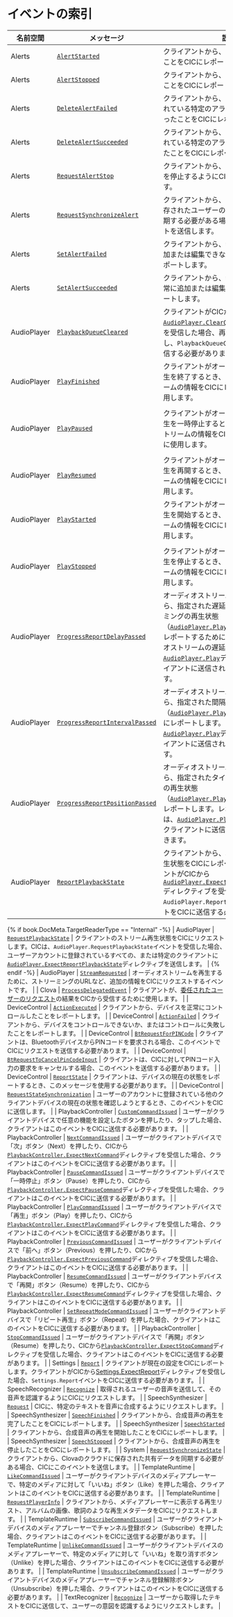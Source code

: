 # イベントの索引

| 名前空間         | メッセージ       | 説明                                             |
|-------------------|----------------|-------------------------------------------------|
| Alerts            | [`AlertStarted`](/Develop/References/MessageInterfaces/Alerts.md#AlertStarted)                 | クライアントから、アラームが開始したことをCICにレポートします。 |
| Alerts            | [`AlertStopped`](/Develop/References/MessageInterfaces/Alerts.md#AlertStopped)                 | クライアントから、アラームが停止したことをCICにレポートします。 |
| Alerts            | [`DeleteAlertFailed`](/Develop/References/MessageInterfaces/Alerts.md#DeleteAlertFailed)       | クライアントから、クライアントに設定されている特定のアラームを削除できなかったことをCICにレポートします。 |
| Alerts            | [`DeleteAlertSucceeded`](/Develop/References/MessageInterfaces/Alerts.md#DeleteAlertSucceeded) | クライアントから、クライアントに設定されている特定のアラームを正常に削除したことをCICにレポートします。 |
| Alerts            | [`RequestAlertStop`](/Develop/References/MessageInterfaces/Alerts.md#RequestAlertStop)         | クライアントから、アクティブなアラームを停止するようにCICにリクエストします。  |
| Alerts            | [`RequestSynchronizeAlert`](/Develop/References/MessageInterfaces/Alerts.md#RequestSynchronizeAlert) | クライアントから、Clovaのクラウドに保存されたユーザーのアラームデータを同期する必要がある場合、CICにこのイベントを送信します。 |
| Alerts            | [`SetAlertFailed`](/Develop/References/MessageInterfaces/Alerts.md#SetAlertFailed)             | クライアントから、特定のアラームを追加または編集できなかったことをCICにレポートします。 |
| Alerts            | [`SetAlertSucceeded`](/Develop/References/MessageInterfaces/Alerts.md#SetAlertSucceeded)       | クライアントから、特定のアラームを正常に追加または編集したことをCICにレポートします。 |
| AudioPlayer       | [`PlaybackQueueCleared`](/Develop/References/MessageInterfaces/AudioPlayer.md#PlaybackQueueCleared) | クライアントがCICから[`AudioPlayer.ClearQueue`](/Develop/References/MessageInterfaces/AudioPlayer.md#ClearQueue)ディレクティブを受信した場合、再生キューをクリアし、`PlaybackQueueCleared`イベントを送信する必要があります。   |
| AudioPlayer       | [`PlayFinished`](/Develop/References/MessageInterfaces/AudioPlayer.md#PlayFinished) | クライアントがオーディオストリームの再生を終了するとき、そのオーディオストリームの情報をCICにレポートするために使用します。
        |
| AudioPlayer       | [`PlayPaused`](/Develop/References/MessageInterfaces/AudioPlayer.md#PlayPaused)     | クライアントがオーディオストリームの再生を一時停止するとき、そのオーディオストリームの情報をCICにレポートするために使用します。
    |
| AudioPlayer       | [`PlayResumed`](/Develop/References/MessageInterfaces/AudioPlayer.md#PlayResumed)   | クライアントがオーディオストリームの再生を再開するとき、そのオーディオストリームの情報をCICにレポートするために使用します。            |
| AudioPlayer       | [`PlayStarted`](/Develop/References/MessageInterfaces/AudioPlayer.md#PlayStarted)   | クライアントがオーディオストリームの再生を開始するとき、そのオーディオストリームの情報をCICにレポートするために使用します。
       |
| AudioPlayer       | [`PlayStopped`](/Develop/References/MessageInterfaces/AudioPlayer.md#PlayStopped)   | クライアントがオーディオストリームの再生を停止するとき、そのオーディオストリームの情報をCICにレポートするために使用します。       |
| AudioPlayer       | [`ProgressReportDelayPassed`](/Develop/References/MessageInterfaces/AudioPlayer.md#ProgressReportPositionPassed) | オーディオストリームの再生が開始してから、指定された遅延期間が経過したタイミングの再生状態（[`AudioPlayer.PlaybackState`](/Develop/References/Context_Objects.md#PlaybackState)）をCICにレポートするために使用します。オーディオストリームの遅延期間は、[`AudioPlayer.Play`](/Develop/References/MessageInterfaces/AudioPlayer.md#Play)ディレクティブがクライアントに送信されるときに確認できます。 |
| AudioPlayer       | [`ProgressReportIntervalPassed`](/Develop/References/MessageInterfaces/AudioPlayer.md#ProgressReportPositionPassed)| オーディオストリームの再生が開始してから、指定された間隔ごとの再生状態（[`AudioPlayer.PlaybackState`](/Develop/References/Context_Objects.md#PlaybackState)）を、CICにレポートします。レポートする間隔は、[`AudioPlayer.Play`](/Develop/References/MessageInterfaces/AudioPlayer.md#Play)ディレクティブがクライアントに送信されるときに確認できます。|
| AudioPlayer       | [`ProgressReportPositionPassed`](/Develop/References/MessageInterfaces/AudioPlayer.md#ProgressReportPositionPassed) | オーディオストリームの再生が開始してから、指定されたタイミングに、そのときの再生状態（[`AudioPlayer.PlaybackState`](/Develop/References/Context_Objects.md#PlaybackState)）をCICにレポートします。レポートするタイミングは、[`AudioPlayer.Play`](/Develop/References/MessageInterfaces/AudioPlayer.md#Play)ディレクティブがクライアントに送信されるときに確認できます。|
| AudioPlayer       | [`ReportPlaybackState`](/Develop/References/MessageInterfaces/AudioPlayer.md#ReportPlaybackState) | クライアントから、現在のストリーム再生状態をCICにレポートします。クライアントがCICから[`AudioPlayer.ExpectReportPlaybackState`](/Develop/References/MessageInterfaces/AudioPlayer.md#ExpectReportPlaybackState)ディレクティブを受信した場合、`AudioPlayer.ReportPlaybackState`イベントをCICに送信する必要があります。  |
{% if book.DocMeta.TargetReaderType == "Internal" -%}
| AudioPlayer       | [`RequestPlaybackState`](/Develop/References/MessageInterfaces/AudioPlayer.md#RequestPlaybackState) | クライアントのストリーム再生状態をCICにリクエストします。CICは、`AudioPlayer.RequestPlaybackState`イベントを受信した場合、ユーザーアカウントに登録されているすべての、または特定のクライアントに[`AudioPlayer.ExpectReportPlaybackState`](/Develop/References/MessageInterfaces/AudioPlayer.md#ExpectReportPlaybackState)ディレクティブを送信します。  |
{% endif -%}
| AudioPlayer       | [`StreamRequested`](/Develop/References/MessageInterfaces/AudioPlayer.md#StreamRequested) | オーディオストリームを再生するために、ストリーミングのURLなど、追加の情報をCICにリクエストするイベントです。 |
| Clova              | [`ProcessDelegatedEvent`](/Develop/References/MessageInterfaces/Clova.md#ProcessDelegatedEvent)                          | クライアントが、[委任されたユーザーのリクエスト](/Develop/Guides/Handle_Delegation.md)の結果をCICから受信するために使用します。  |
| DeviceControl     | [`ActionExecuted`](/Develop/References/MessageInterfaces/DeviceControl.md#ActionExecuted) | クライアントから、デバイスを正常にコントロールしたことをレポートします。                               |
| DeviceControl     | [`ActionFailed`](/Develop/References/MessageInterfaces/DeviceControl.md#ActionFailed) | クライアントから、デバイスをコントロールできないか、またはコントロールに失敗したことをレポートします。                   |
| DeviceControl     | [`BtRequestForPINCode`](/Develop/References/MessageInterfaces/DeviceControl.md#BtRequestForPINCode) | クライアントは、BluetoothデバイスからPINコードを要求される場合、このイベントでCICにリクエストを送信する必要があります。       |
| DeviceControl     | [`BtRequestToCancelPinCodeInput`](/Develop/References/MessageInterfaces/DeviceControl.md#BtRequestToCancelPinCodeInput) | クライアントは、CICに対してPINコード入力の要求をキャンセルする場合、このイベントを送信する必要があります。 |
| DeviceControl     | [`ReportState`](/Develop/References/MessageInterfaces/DeviceControl.md#ReportState)   | クライアントは、デバイスの現在の状態をレポートするとき、このメッセージを使用する必要があります。                              |
| DeviceControl     | [`RequestStateSynchronization`](/Develop/References/MessageInterfaces/DeviceControl.md#RequestStateSynchronization) | ユーザーのアカウントに登録されている他のクライアントデバイスの現在の状態を確認しようとするとき、このイベントをCICに送信します。  |
| PlaybackController | [`CustomCommandIssued`](/Develop/References/MessageInterfaces/PlaybackController.md#CustomCommandIssued)               | ユーザーがクライアントデバイスで任意の機能を設定したボタンを押したり、タップした場合、クライアントはこのイベントをCICに送信する必要があります。  |
| PlaybackController | [`NextCommandIssued`](/Develop/References/MessageInterfaces/PlaybackController.md#NextCommandIssued)                   | ユーザーがクライアントデバイスで「次」ボタン（Next）を押したり、CICから[`PlaybackController.ExpectNextCommand`](/Develop/References/MessageInterfaces/PlaybackController.md#ExpectNextCommand)ディレクティブを受信した場合、クライアントはこのイベントをCICに送信する必要があります。 |
| PlaybackController | [`PauseCommandIssued`](/Develop/References/MessageInterfaces/PlaybackController.md#PauseCommandIssued)                 | ユーザーがクライアントデバイスで「一時停止」ボタン（Pause）を押したり、CICから[`PlaybackController.ExpectPauseCommand`](/Develop/References/MessageInterfaces/PlaybackController.md#ExpectPauseCommand)ディレクティブを受信した場合、クライアントはこのイベントをCICに送信する必要があります。  |
| PlaybackController | [`PlayCommandIssued`](/Develop/References/MessageInterfaces/PlaybackController.md#PlayCommandIssued)                   | ユーザーがクライアントデバイスで「再生」ボタン（Play）を押したり、CICから[`PlaybackController.ExpectPlayCommand`](/Develop/References/MessageInterfaces/PlaybackController.md#ExpectPlayCommand)ディレクティブを受信した場合、クライアントはこのイベントをCICに送信する必要があります。  |
| PlaybackController | [`PreviousCommandIssued`](/Develop/References/MessageInterfaces/PlaybackController.md#PreviousCommandIssued)           | ユーザーがクライアントデバイスで「前へ」ボタン（Previous）を押したり、CICから[`PlaybackController.ExpectPreviousCommand`](/Develop/References/MessageInterfaces/PlaybackController.md#ExpectPreviousCommand)ディレクティブを受信した場合、クライアントはこのイベントをCICに送信する必要があります。 |
| PlaybackController | [`ResumeCommandIssued`](/Develop/References/MessageInterfaces/PlaybackController.md#ResumeCommandIssued)               | ユーザーがクライアントデバイスで「再開」ボタン（Resume）を押したり、CICから[`PlaybackController.ExpectResumeCommand`](/Develop/References/MessageInterfaces/PlaybackController.md#ExpectResumeCommand)ディレクティブを受信した場合、クライアントはこのイベントをCICに送信する必要があります。  |
| PlaybackController | [`SetRepeatModeCommandIssued`](/Develop/References/MessageInterfaces/PlaybackController.md#SetRepeatModeCommandIssued) | ユーザーがクライアントデバイスで「リピート再生」ボタン（Repeat）を押した場合、クライアントはこのイベントをCICに送信する必要があります。  |
| PlaybackController | [`StopCommandIssued`](/Develop/References/MessageInterfaces/PlaybackController.md#StopCommandIssued)                   | ユーザーがクライアントデバイスで「再開」ボタン（Resume）を押したり、CICから[`PlaybackController.ExpectStopCommand`](/Develop/References/MessageInterfaces/PlaybackController.md#ExpectStopCommand)ディレクティブを受信した場合、クライアントはこのイベントをCICに送信する必要があります。  |
| Settings          | [`Report`](/Develop/References/MessageInterfaces/Settings.md#Report)                                                    | クライアントが現在の設定をCICにレポートします。クライアントがCICから[Settings.ExpectReport](/Develop/References/MessageInterfaces/Settings.md#ExpectReport)ディレクティブを受信した場合、`Settings.Report`イベントをCICに送信する必要があります。  |
| SpeechRecognizer  | [`Recognize`](/Develop/References/MessageInterfaces/SpeechRecognizer.md#Recognize)  | 取得されるユーザーの音声を送信して、その音声を認識するようにCICにリクエストします。                                          |
| SpeechSynthesizer | [`Request`](/Develop/References/MessageInterfaces/SpeechSynthesizer.md#Request)     | CICに、特定のテキストを音声に合成するようにリクエストします。                                             |
| SpeechSynthesizer | [`SpeechFinished`](/Develop/References/MessageInterfaces/SpeechSynthesizer.md#SpeechFinished)   | クライアントから、合成音声の再生を完了したことをCICにレポートします。                                 |
| SpeechSynthesizer | [`SpeechStarted`](/Develop/References/MessageInterfaces/SpeechSynthesizer.md#SpeechStarted)     | クライアントから、合成音声の再生を開始したことをCICにレポートします。                                 |
| SpeechSynthesizer | [`SpeechStopped`](/Develop/References/MessageInterfaces/SpeechSynthesizer.md#SpeechStopped)     | クライアントから、合成音声の再生を停止したことをCICにレポートします。                                 |
| System          | [`RequestSynchronizeState`](/Develop/References/MessageInterfaces/System.md#RequestSynchronizeState) | クライアントから、Clovaのクラウドに保存された共有データを同期する必要がある場合、CICにこのイベントを送信します。 |
| TemplateRuntime    | [`LikeCommandIssued`](/Develop/References/MessageInterfaces/TemplateRuntime.md#LikeCommandIssued) | ユーザーがクライアントデバイスのメディアプレーヤーで、特定のメディアに対して「いいね」ボタン（Like）を押した場合、クライアントはこのイベントをCICに送信する必要があります。 |
| TemplateRuntime    | [`RequestPlayerInfo`](/Develop/References/MessageInterfaces/TemplateRuntime.md#RequestPlayerInfo) | クライアントから、メディアプレーヤーに表示する再生リスト、アルバムの画像、歌詞のような再生メタデータをCICにリクエストします。 |
| TemplateRuntime    | [`SubscribeCommandIssued`](/Develop/References/MessageInterfaces/TemplateRuntime.md#SubscribeCommandIssued) | ユーザーがクライアントデバイスのメディアプレーヤーでチャンネル登録ボタン（Subscribe）を押した場合、クライアントはこのイベントをCICに送信する必要があります。  |
| TemplateRuntime    | [`UnlikeCommandIssued`](/Develop/References/MessageInterfaces/TemplateRuntime.md#UnlikeCommandIssued) | ユーザーがクライアントデバイスのメディアプレーヤーで、特定のメディアに対して「いいね」を取り消すボタン（Unlike）を押した場合、クライアントはこのイベントをCICに送信する必要があります。 |
| TemplateRuntime    | [`UnsubscribeCommandIssued`](/Develop/References/MessageInterfaces/TemplateRuntime.md#UnsubscribeCommandIssued) | ユーザーがクライアントデバイスのメディアプレーヤーでチャンネル登録解除ボタン（Unsubscribe）を押した場合、クライアントはこのイベントをCICに送信する必要があります。 |
| TextRecognizer  | [`Recognize`](/Develop/References/MessageInterfaces/TextRecognizer.md#Recognize)      | ユーザーから取得したテキストをCICに送信して、ユーザーの意図を認識するようにリクエストします。                           |
